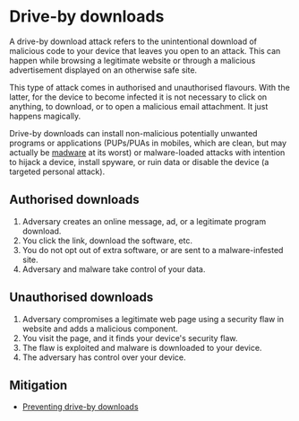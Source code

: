 # Drive-by downloads

A drive-by download attack refers to the unintentional download of malicious code to your device that leaves you open to an attack. This can happen while browsing a legitimate website or through a malicious advertisement displayed on an otherwise safe site. 

This type of attack comes in authorised and unauthorised flavours. With the latter, for the device to become infected it is not necessary to click on anything, to download, or to open a malicious email attachment. It just happens magically.

Drive-by downloads can install non-malicious potentially unwanted programs or applications (PUPs/PUAs in mobiles, which are clean, but may actually be [madware](./../../threats/mobile/madware.md) at its worst) or malware-loaded attacks with intention to hijack a device, install spyware, or ruin data or disable the device (a targeted personal attack).

## Authorised downloads

1. Adversary creates an online message, ad, or a legitimate program download.
2. You click the link, download the software, etc.
3. You do not opt out of extra software, or are sent to a malware-infested site.
4. Adversary and malware take control of your data.

## Unauthorised downloads

1. Adversary compromises a legitimate web page using a security flaw in website and adds a malicious component.
2. You visit the page, and it finds your device's security flaw.
3. The flaw is exploited and malware is downloaded to your device.
4. The adversary has control over your device.

## Mitigation

* [Preventing drive-by downloads](./../../passive/independent/drive-by.md)
